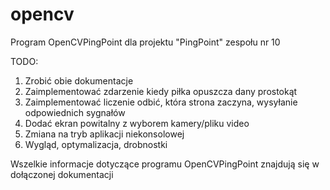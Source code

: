 ﻿# opencv

Program OpenCVPingPoint dla projektu "PingPoint" zespołu nr 10

TODO:

1. Zrobić obie dokumentacje
2. Zaimplementować zdarzenie kiedy piłka opuszcza dany prostokąt
3. Zaimplementować liczenie odbić, która strona zaczyna, wysyłanie odpowiednich sygnałów
4. Dodać ekran powitalny z wyborem kamery/pliku video
5. Zmiana na tryb aplikacji niekonsolowej
6. Wygląd, optymalizacja, drobnostki

Wszelkie informacje dotyczące programu OpenCVPingPoint znajdują się w dołączonej dokumentacji